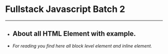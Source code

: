 # Fullstack Javascript Batch 2

---

- ## About all HTML Element with example.

- _For reading you find here all block level element and inline element._
